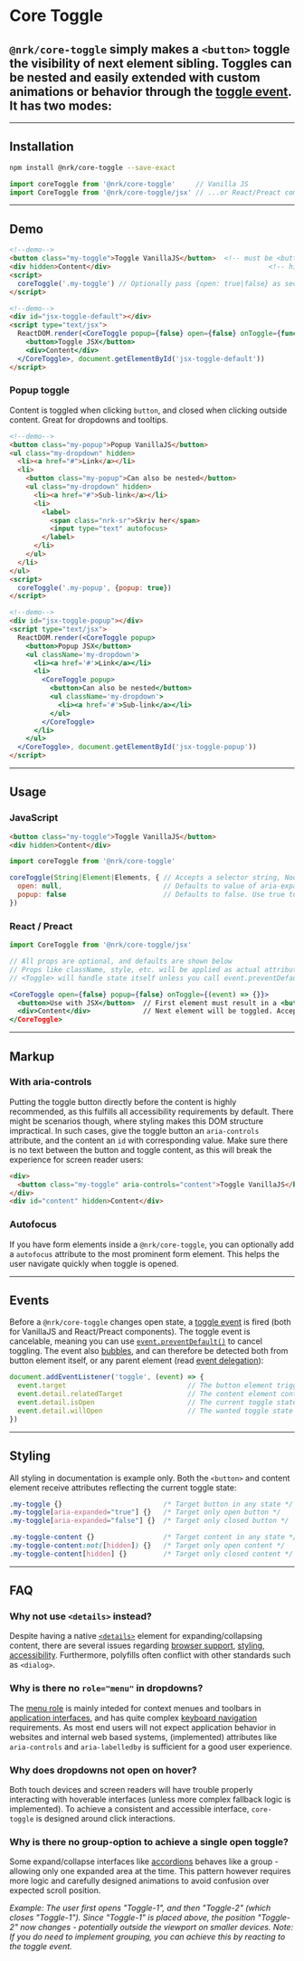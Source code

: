 # Core Toggle

## `@nrk/core-toggle` simply makes a `<button>` toggle the visibility of next element sibling. Toggles can be nested and easily extended with custom animations or behavior through the [toggle event](#events). It has two modes:

---

## Installation

```bash
npm install @nrk/core-toggle --save-exact
```
```js
import coreToggle from '@nrk/core-toggle'     // Vanilla JS
import CoreToggle from '@nrk/core-toggle/jsx' // ...or React/Preact compatible JSX
```

---

## Demo

<!--demo
<script src="core-toggle/core-toggle.min.js"></script>
<script src="core-toggle/core-toggle.jsx.js"></script>

<div class="nrk-grid">
<div class="nrk-xs-12of12 nrk-md-6of12" style="padding-right:30px"><h3>Default toggle</h3>
Content is only toggled when clicking <code>button</code>. Great for accordions and expand/collapse panels.
demo-->

```html
<!--demo-->
<button class="my-toggle">Toggle VanillaJS</button>  <!-- must be <button> -->
<div hidden>Content</div>                                       <!-- hidden prevents flash of unstyled content -->
<script>
  coreToggle('.my-toggle') // Optionally pass {open: true|false} as second argument to open/close
</script>
```

```html
<!--demo-->
<div id="jsx-toggle-default"></div>
<script type="text/jsx">
  ReactDOM.render(<CoreToggle popup={false} open={false} onToggle={function(){}}>
    <button>Toggle JSX</button>
    <div>Content</div>
  </CoreToggle>, document.getElementById('jsx-toggle-default'))
</script>
```

</div>
<div class="nrk-xs-12of12 nrk-md-6of12"><h3>Popup toggle</h3>
Content is toggled when clicking <code>button</code>, and closed when clicking outside content. Great for dropdowns and tooltips.

```html
<!--demo-->
<button class="my-popup">Popup VanillaJS</button>
<ul class="my-dropdown" hidden>
  <li><a href="#">Link</a></li>
  <li>
    <button class="my-popup">Can also be nested</button>
    <ul class="my-dropdown" hidden>
      <li><a href="#">Sub-link</a></li>
      <li>
        <label>
          <span class="nrk-sr">Skriv her</span>
          <input type="text" autofocus>
        </label>
      </li>
    </ul>
  </li>
</ul>
<script>
  coreToggle('.my-popup', {popup: true})
</script>
```

```html
<!--demo-->
<div id="jsx-toggle-popup"></div>
<script type="text/jsx">
  ReactDOM.render(<CoreToggle popup>
    <button>Popup JSX</button>
    <ul className='my-dropdown'>
      <li><a href='#'>Link</a></li>
      <li>
        <CoreToggle popup>
          <button>Can also be nested</button>
          <ul className='my-dropdown'>
            <li><a href='#'>Sub-link</a></li>
          </ul>
        </CoreToggle>
      </li>
    </ul>
  </CoreToggle>, document.getElementById('jsx-toggle-popup'))
</script>
```

</div>
</div>

---

## Usage

### JavaScript

```html
<button class="my-toggle">Toggle VanillaJS</button>
<div hidden>Content</div>
```

```js
import coreToggle from '@nrk/core-toggle'

coreToggle(String|Element|Elements, { // Accepts a selector string, NodeList, Element or array of Elements
  open: null,                         // Defaults to value of aria-expanded or false. Use true|false to force open state
  popup: false                        // Defaults to false. Use true to enable click-outside-to-close
})
```

### React / Preact

```jsx
import CoreToggle from '@nrk/core-toggle/jsx'

// All props are optional, and defaults are shown below
// Props like className, style, etc. will be applied as actual attributes
// <Toggle> will handle state itself unless you call event.preventDefault() in onToggle

<CoreToggle open={false} popup={false} onToggle={(event) => {}}>
  <button>Use with JSX</button>  // First element must result in a <button>-tag. Accepts both elements and components
  <div>Content</div>             // Next element will be toggled. Accepts both elements and components
</CoreToggle>
```

---

## Markup

### With aria-controls

Putting the toggle button directly before the content is highly recommended, as this fulfills all accessibility requirements by default. There might be scenarios though, where styling makes this DOM structure impractical. In such cases, give the toggle button an `aria-controls` attribute, and the content an `id` with corresponding value. Make sure there is no text between the button and toggle content, as this will break the experience for screen reader users:

```html
<div>
  <button class="my-toggle" aria-controls="content">Toggle VanillaJS</button>
</div>
<div id="content" hidden>Content</div>
```

### Autofocus

If you have form elements inside a `@nrk/core-toggle`, you can optionally add a `autofocus` attribute to the most prominent form element. This helps the user navigate quickly when toggle is opened.

---

## Events

Before a `@nrk/core-toggle` changes open state, a [toggle event](https://www.w3schools.com/jsref/event_ontoggle.asp) is fired (both for VanillaJS and React/Preact components). The toggle event is cancelable, meaning you can use [`event.preventDefault()`](https://developer.mozilla.org/en-US/docs/Web/API/Event/preventDefault) to cancel toggling. The event also [bubbles](https://developer.mozilla.org/en-US/docs/Learn/JavaScript/Building_blocks/Events#Event_bubbling_and_capture), and can therefore be detected both from button element itself, or any parent element (read [event delegation](https://stackoverflow.com/questions/1687296/what-is-dom-event-delegation)):

```js
document.addEventListener('toggle', (event) => {
  event.target                              // The button element triggering toggle event
  event.detail.relatedTarget                // The content element controlled by button
  event.detail.isOpen                       // The current toggle state (before toggle event has run)
  event.detail.willOpen                     // The wanted toggle state
})
```

---

## Styling

All styling in documentation is example only. Both the `<button>` and content element receive attributes reflecting the current toggle state:

```css
.my-toggle {}                         /* Target button in any state */
.my-toggle[aria-expanded="true"] {}   /* Target only open button */
.my-toggle[aria-expanded="false"] {}  /* Target only closed button */

.my-toggle-content {}                 /* Target content in any state */
.my-toggle-content:not([hidden]) {}   /* Target only open content */
.my-toggle-content[hidden] {}         /* Target only closed content */
```

---

## FAQ

### Why not use `<details>` instead?
Despite having a native [`<details>`](https://developer.mozilla.org/en-US/docs/Web/HTML/Element/details) element for expanding/collapsing content, there are several issues regarding [browser support](https://caniuse.com/#feat=details), [styling](https://developer.mozilla.org/en-US/docs/Web/HTML/Element/details#Example_with_styling), [accessibility](http://accessibleculture.org/articles/2012/03/screen-readers-and-details-summary/). Furthermore, polyfills often conflict with other standards such as `<dialog>`.

### Why is there no `role="menu"` in dropdowns?
The [menu role](https://www.w3.org/TR/wai-aria-practices-1.1/examples/menubar/menubar-1/menubar-1.html) is mainly inteded for context menues and toolbars in [application interfaces](https://www.w3.org/TR/wai-aria-1.1/#application), and has quite complex [keyboard navigation](https://www.w3.org/TR/wai-aria-practices-1.1/examples/menubar/menubar-1/menubar-1.html#kbd_label) requirements. As most end users will not expect application behavior in websites and internal web based systems, (implemented) attributes like `aria-controls` and `aria-labelledby` is sufficient for a good user experience.

### Why does dropdowns not open on hover?
Both touch devices and screen readers will have trouble properly interacting with hoverable interfaces (unless more complex fallback logic is implemented). To achieve a consistent and accessible interface, `core-toggle` is designed around click interactions.

### Why is there no group-option to achieve a single open toggle?
Some expand/collapse interfaces like [accordions](https://www.nngroup.com/articles/accordions-complex-content/) behaves like a group - allowing only one expanded area at the time. This pattern however requires more logic and carefully designed animations to avoid confusion over expected scroll position.

*Example: The user first opens "Toggle-1", and then "Toggle-2" (which closes "Toggle-1"). Since "Toggle-1" is placed above, the position "Toggle-2" now changes - potentially outside the viewport on smaller devices.
Note: If you do need to implement grouping, you can achieve this by reacting to the toggle event.*
